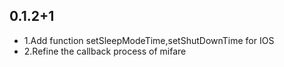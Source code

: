 ## 0.1.2+1

* 1.Add function setSleepModeTime,setShutDownTime for IOS
* 2.Refine the callback process of mifare 